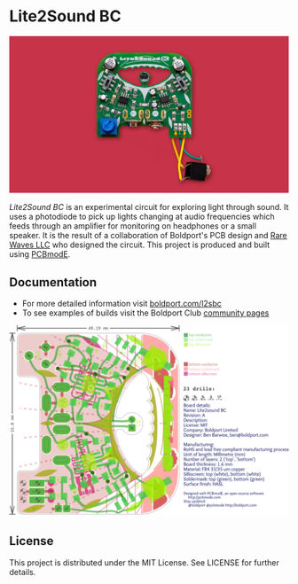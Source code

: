 # Lite2Sound BC

![Image of Lite2sound PCB project assembled](/images/lite2soundbc.jpg)

*Lite2Sound BC* is an experimental circuit for exploring light through sound. It uses a photodiode to pick up lights changing at audio frequencies which feeds through an amplifier for monitoring on headphones or a small speaker. It is the result of a collaboration of Boldport's PCB design and [Rare Waves LLC](http://rarewaves.net) who designed the circuit. This project is produced and built using [PCBmodE](http://pcbmode.com).

## Documentation

* For more detailed information visit [boldport.com/l2sbc](http://boldport.com/l2sbc)
* To see examples of builds visit the Boldport Club [community pages](http://community.boldport.club/projects/p26-lite2soundbc/)

![Lite2Sound BC PCB layout graphic](/images/lite2soundbc_pcb.png)

## License

This project is distributed under the MIT License.
See LICENSE for further details.
